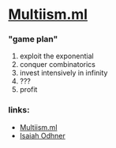 # [Multiism.ml](http://multiism.ml)

### "game plan"

1. exploit the exponential
2. conquer combinatorics
3. invest intensively in infinity
4. ???
5. profit

### links:

* [Multiism.ml](http://multiism.ml)
* [Isaiah Odhner](http://isaiahodhner.ml)
